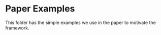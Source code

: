 # Paper Examples

This folder has the simple examples we use in the paper to motivate
the framework.

